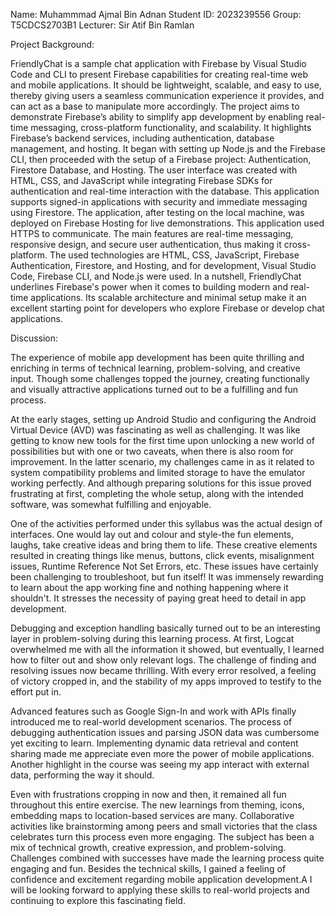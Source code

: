 Name: Muhammmad Ajmal Bin Adnan
Student ID: 2023239556
Group: T5CDCS2703B1
Lecturer: Sir Atif Bin Ramlan

Project Background:

FriendlyChat is a sample chat application with Firebase by Visual Studio Code and CLI to present Firebase capabilities for creating real-time web and mobile applications. It should be lightweight, scalable, and easy to use, thereby giving users a seamless communication experience it provides, and can act as a base to manipulate more accordingly. The project aims to demonstrate Firebase’s ability to simplify app development by enabling real-time messaging, cross-platform functionality, and scalability. It highlights Firebase’s backend services, including authentication, database management, and hosting. It began with setting up Node.js and the Firebase CLI, then proceeded with the setup of a Firebase project: Authentication, Firestore Database, and Hosting. The user interface was created with HTML, CSS, and JavaScript while integrating Firebase SDKs for authentication and real-time interaction with the database. This application supports signed-in applications with security and immediate messaging using Firestore. The application, after testing on the local machine, was deployed on Firebase Hosting for live demonstrations. This application used HTTPS to communicate. The main features are real-time messaging, responsive design, and secure user authentication, thus making it cross-platform. The used technologies are HTML, CSS, JavaScript, Firebase Authentication, Firestore, and Hosting, and for development, Visual Studio Code, Firebase CLI, and Node.js were used. In a nutshell, FriendlyChat underlines Firebase's power when it comes to building modern and real-time applications. Its scalable architecture and minimal setup make it an excellent starting point for developers who explore Firebase or develop chat applications.

Discussion:

The experience of mobile app development has been quite thrilling and enriching in terms of technical learning, problem-solving, and creative input. Though some challenges topped the journey, creating functionally and visually attractive applications turned out to be a fulfilling and fun process.

At the early stages, setting up Android Studio and configuring the Android Virtual Device (AVD) was fascinating as well as challenging. It was like getting to know new tools for the first time upon unlocking a new world of possibilities but with one or two caveats, when there is also room for improvement. In the latter scenario, my challenges came in as it related to system compatibility problems and limited storage to have the emulator working perfectly. And although preparing solutions for this issue proved frustrating at first, completing the whole setup, along with the intended software, was somewhat fulfilling and enjoyable.

One of the activities performed under this syllabus was the actual design of interfaces. One would lay out and colour and style-the fun elements, laughs, take creative ideas and bring them to life. These creative elements resulted in creating things like menus, buttons, click events, misalignment issues, Runtime Reference Not Set Errors, etc. These issues have certainly been challenging to troubleshoot, but fun itself! It was immensely rewarding to learn about the app working fine and nothing happening where it shouldn't. It stresses the necessity of paying great heed to detail in app development.

Debugging and exception handling basically turned out to be an interesting layer in problem-solving during this learning process. At first, Logcat overwhelmed me with all the information it showed, but eventually, I learned how to filter out and show only relevant logs. The challenge of finding and resolving issues now became thrilling. With every error resolved, a feeling of victory cropped in, and the stability of my apps improved to testify to the effort put in.

Advanced features such as Google Sign-In and work with APIs finally introduced me to real-world development scenarios. The process of debugging authentication issues and parsing JSON data was cumbersome yet exciting to learn. Implementing dynamic data retrieval and content sharing made me appreciate even more the power of mobile applications. Another highlight in the course was seeing my app interact with external data, performing the way it should.

Even with frustrations cropping in now and then, it remained all fun throughout this entire exercise. The new learnings from theming, icons, embedding maps to location-based services are many. Collaborative activities like brainstorming among peers and small victories that the class celebrates turn this process even more engaging.
The subject has been a mix of technical growth, creative expression, and problem-solving. Challenges combined with successes have made the learning process quite engaging and fun. Besides the technical skills, I gained a feeling of confidence and excitement regarding mobile application development.A I will be looking forward to applying these skills to real-world projects and continuing to explore this fascinating field.

